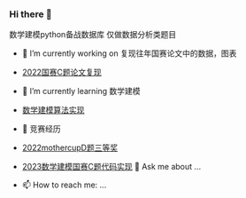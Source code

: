 ### Hi there 👋
数学建模python备战数据库
仅做数据分析类题目



- 🔭 I’m currently working on 复现往年国赛论文中的数据，图表
-   [2022国赛C题论文复现](https://github.com/WindowBird/MathModel-with-python/tree/a524059d85a514793ff3dfccea017e4b913560ea/C%E9%A2%98)

- 🌱 I’m currently learning 数学建模
-   [数学建模算法实现](https://github.com/WindowBird/MathModel-with-python/tree/e5efea19de5948718b1f9d19e014ec76c212fc73/1a%E6%95%B0%E5%AD%A6%E5%BB%BA%E6%A8%A1%E5%9B%BD%E8%B5%9B%E7%AE%97%E6%B3%95%E5%BA%93)
- 🤔 竞赛经历
-    [2022mothercupD题三等奖](https://github.com/WindowBird/MathModel-with-python/tree/d4b974008024290fa61f411da0abbe03b06d9963/2023%E5%B9%B4MathorCup%E9%AB%98%E6%A0%A1%E6%95%B0%E5%AD%A6%E5%BB%BA%E6%A8%A1%E6%8C%91%E6%88%98%E8%B5%9B%E8%B5%9B%E9%A2%98)
-    [2023数学建模国赛C题代码实现](https://github.com/WindowBird/MathModel-with-python/tree/main/2023%E6%95%B0%E5%AD%A6%E5%BB%BA%E6%A8%A1c%E9%A2%98)   💬 Ask me about ...
- 📫 How to reach me: ...



